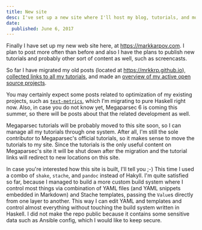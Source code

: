 ```yaml
---
title: New site
desc: I've set up a new site where I'll host my blog, tutorials, and more.
date:
  published: June 6, 2017
---
```


Finally I have set up my new web site here, at https://markkarpov.com. I
plan to post more often than before and also I have the plans to publish new
tutorials and probably other sort of content as well, such as screencasts.

So far I have migrated my old posts (located at https://mrkkrp.github.io),
[collected links to all my tutorials](/learn-haskell.html), and made an
[overview of my active open source projects](/oss.html).

You may certainly expect some posts related to optimization of my existing
projects, such as [`text-metrics`](https://github.com/mrkkrp/text-metrics),
which I'm migrating to pure Haskell right now. Also, in case you do not know
yet, Megaparsec 6 is coming this summer, so there will be posts about that
the related development as well.

Megaparsec tutorials will be probably moved to this site soon, so I can
manage all my tutorials through one system. After all, I'm still the sole
contributor to Megaparsec's official tutorials, so it makes sense to move
the tutorials to my site. Since the tutorials is the only useful content on
Megaparsec's site it will be shut down after the migration and the tutorial
links will redirect to new locations on this site.

In case you're interested how this site is built, I'll tell you ;-) This
time I used a combo of `shake`, `stache`, and `pandoc` instead of Hakyll.
I'm quite satisfied so far, because I managed to build a more custom build
system where I control most things via combination of YAML files (and YAML
snippets embedded in Markdown) and Stache templates, passing the `Value`s
directly from one layer to another. This way I can edit YAML and templates
and control almost everything without touching the build system written in
Haskell. I did not make the repo public because it contains some sensitive
data such as Ansible config, which I would like to keep secure.
